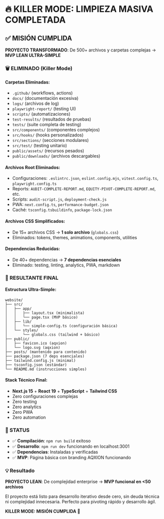 # 🔥 KILLER MODE: LIMPIEZA MASIVA COMPLETADA

## ✅ MISIÓN CUMPLIDA

**PROYECTO TRANSFORMADO**: De 500+ archivos y carpetas complejas → **MVP LEAN ULTRA-SIMPLE**

### 🗑️ ELIMINADO (Killer Mode)

#### Carpetas Eliminadas:
- `.github/` (workflows, actions)
- `docs/` (documentación excesiva)
- `logs/` (archivos de log)
- `playwright-report/` (testing UI)
- `scripts/` (automatizaciones)
- `test-results/` (resultados de pruebas)
- `tests/` (suite completa de testing)
- `src/components/` (componentes complejos)
- `src/hooks/` (hooks personalizados)
- `src/sections/` (secciones modulares)
- `src/test/` (testing unitario)
- `public/assets/` (recursos pesados)
- `public/downloads/` (archivos descargables)

#### Archivos Root Eliminados:
- Configuraciones: `.eslintrc.json`, `eslint.config.mjs`, `vitest.config.ts`, `playwright.config.ts`
- Reports: `AUDIT-COMPLETE-REPORT.md`, `EQUITY-PIVOT-COMPLETE-REPORT.md`, etc.
- Scripts: `audit-script.js`, `deployment-check.js`
- PWA: `next.config.ts`, `performance-budget.json`
- Caché: `tsconfig.tsbuildinfo`, `package-lock.json`

#### Archivos CSS Simplificados:
- De 15+ archivos CSS → **1 solo archivo** (`globals.css`)
- Eliminados: tokens, themes, animations, components, utilities

#### Dependencias Reducidas:
- De 40+ dependencias → **7 dependencias esenciales**
- Eliminado: testing, linting, analytics, PWA, markdown

### 🎯 RESULTANTE FINAL

#### Estructura Ultra-Simple:
```
website/
├── src/
│   ├── app/
│   │   ├── layout.tsx (minimalista)
│   │   └── page.tsx (MVP básico)
│   ├── lib/
│   │   └── simple-config.ts (configuración básica)
│   └── styles/
│       └── globals.css (tailwind + básico)
├── public/
│   ├── favicon.ico (aqxion)
│   └── logo.svg (aqxion)
├── posts/ (mantenido para contenido)
├── package.json (7 deps esenciales)
├── tailwind.config.js (minimal)
├── tsconfig.json (estándar)
└── README.md (instrucciones simples)
```

#### Stack Técnico Final:
- **Next.js 15** + **React 19** + **TypeScript** + **Tailwind CSS**
- Zero configuraciones complejas
- Zero testing
- Zero analytics
- Zero PWA
- Zero automation

### 🚀 STATUS

- ✅ **Compilación**: `npm run build` exitoso
- ✅ **Desarrollo**: `npm run dev` funcionando en localhost:3001
- ✅ **Dependencias**: Instaladas y verificadas
- ✅ **MVP**: Página básica con branding AQXION funcionando

### 💡 Resultado

**PROYECTO LEAN**: De complejidad enterprise → **MVP funcional en <50 archivos**

El proyecto está listo para desarrollo iterativo desde cero, sin deuda técnica ni complejidad innecesaria. Perfecto para pivoting rápido y desarrollo ágil.

**KILLER MODE: MISIÓN CUMPLIDA** 🎯

